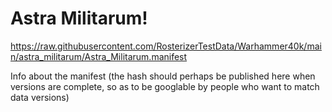 # Astra Militarum!

https://raw.githubusercontent.com/RosterizerTestData/Warhammer40k/main/astra_militarum/Astra_Militarum.manifest

Info about the manifest (the hash should perhaps be published here when versions are complete, so as to be googlable by people who want to match data versions)
